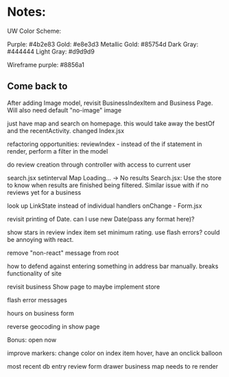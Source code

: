 # Notes:

UW Color Scheme:

Purple: #4b2e83
Gold: #e8e3d3
Metallic Gold: #85754d
Dark Gray: #444444
Light Gray: #d9d9d9

Wireframe purple: #8856a1

## Come back to

After adding Image model, revisit BusinessIndexItem and Business Page. Will also need default "no-image" image

just have map and search on homepage. this would take away the bestOf and the recentActivity. changed Index.jsx

refactoring opportunities: reviewIndex - instead of the if statement in render, perform a filter in the model

do review creation through controller with access to current user

search.jsx setinterval
Map Loading... -> No results Search.jsx: Use the store to know when results are finished being filtered. Similar issue with if no reviews yet for a business

look up LinkState instead of individual handlers onChange - Form.jsx

revisit printing of Date. can I use new Date(pass any format here)?

show stars in review index item
set minimum rating. use flash errors? could be annoying with react.

remove "non-react" message from root

how to defend against entering something in address bar manually. breaks functionality of site

revisit business Show page to maybe implement store

flash error messages

hours on business form

reverse geocoding in show page

Bonus: open now

improve markers: change color on index item hover, have an onclick balloon

most recent db entry
review form drawer
business map needs to re render
